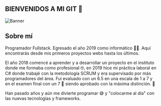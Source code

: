 ## BIENVENIDOS A MI GIT 👋

![Banner](https://www.holapatrick.com/img/patatrick-banner3.png)

## Sobre mí
Programador Fullstack. Egresado el año 2019 como informático 👨‍🎓. Aquí encontrarás desde mis primeros proyectos webs hasta los últimos.

El año 2018 comencé a aprender y a desarrollar un proyecto en el instituto donde me formaba como profesional 🤓,
en 2019 hice mi práctica laboral en C# donde trabajé con la metodología SCRUM y era supervisado por más programadores del área.
Fui evaluado con un 6.5 en una escala de 1 a 7 y en el examen final con un 7 🤝 siendo aprobado con la máxima distinción. 🏅

Han pasado años y aún me divierte programar 😅 y "colocarme al día" con las nuevas tecnologías y frameworks.
